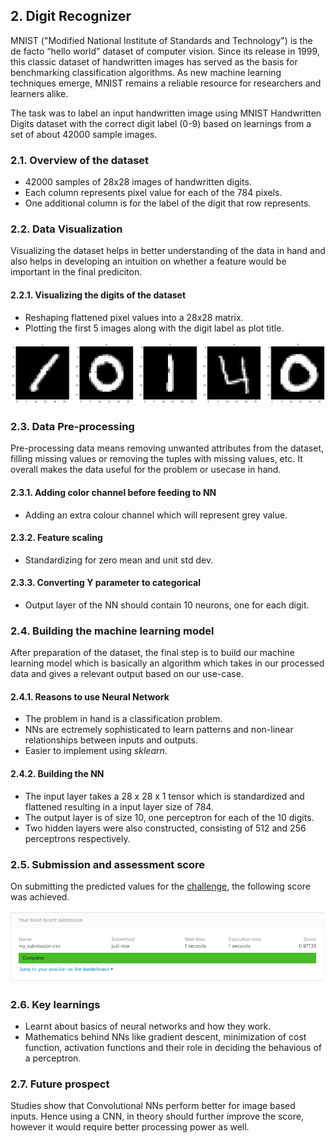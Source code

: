 ## 2. Digit Recognizer
MNIST ("Modified National Institute of Standards and Technology") is the de facto “hello world” dataset of computer vision. Since its release in 1999, this classic dataset of handwritten images has served as the basis for benchmarking classification algorithms. As new machine learning techniques emerge, MNIST remains a reliable resource for researchers and learners alike.

The task was to label an input handwritten image using MNIST Handwritten Digits dataset with the correct digit label (0-9) based on learnings from a set of about 42000 sample images.

### 2.1. Overview of the dataset
*  42000 samples of 28x28 images of handwritten digits.
*  Each column represents pixel value for each of the 784 pixels.
*  One additional column is for the label of the digit that row represents.

### 2.2. Data Visualization
Visualizing the dataset helps in better understanding of the data in hand and also helps in developing an  intuition on whether a feature would be important in the final prediciton.

#### 2.2.1. Visualizing the digits of the dataset
*  Reshaping flattened pixel values into a 28x28 matrix.
*  Plotting the first 5 images along with the digit label as plot title.

![Digits](./project2/digits.png)

### 2.3. Data Pre-processing
Pre-processing data means removing unwanted attributes from the dataset, filling missing values or removing the tuples with missing values, etc. It overall makes the data useful for the problem or usecase in hand.

#### 2.3.1. Adding color channel before feeding to NN
*  Adding an extra colour channel which will represent grey value.

#### 2.3.2. Feature scaling
*  Standardizing for zero mean and unit std dev.

#### 2.3.3. Converting Y parameter to categorical
*  Output layer of the NN should contain 10 neurons, one for each digit.

### 2.4. Building the machine learning model
After preparation of the dataset, the final step is to build our machine learning model which is basically an algorithm which takes in our processed data and gives a relevant output based on our use-case.

#### 2.4.1. Reasons to use Neural Network
*  The problem in hand is a classification problem.
*  NNs are  ectremely sophisticated to learn patterns and non-linear relationships between inputs and outputs.
*  Easier to implement using <i>sklearn</i>.

#### 2.4.2. Building the NN
*  The input layer takes a 28 x 28 x 1 tensor which is standardized and flattened resulting in a input layer size of 784.
*  The output layer is of size 10, one perceptron for each of the 10 digits.
*  Two hidden layers were also constructed, consisting of 512 and 256 perceptrons respectively.

### 2.5. Submission and assessment score
On submitting the predicted values for the [challenge](https://www.kaggle.com/c/titanic), the following score was achieved.

![Submission score](./project2/submission1.png)

### 2.6. Key learnings
*  Learnt about basics of neural networks and how they work.
*  Mathematics behind NNs like gradient descent, minimization of cost function, activation functions and their role in deciding the behavious of a perceptron.

### 2.7. Future prospect
Studies show that Convolutional NNs perform better for image based inputs. Hence using a CNN, in theory should further improve the score, however it would require better processing power as well.

